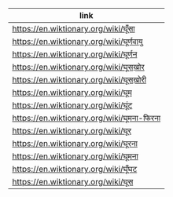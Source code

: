 |link|
|----|
|https://en.wiktionary.org/wiki/घूँसा|
|https://en.wiktionary.org/wiki/घूर्णवायु|
|https://en.wiktionary.org/wiki/घूर्णन|
|https://en.wiktionary.org/wiki/घूसख़ोर|
|https://en.wiktionary.org/wiki/घूसख़ोरी|
|https://en.wiktionary.org/wiki/घूम|
|https://en.wiktionary.org/wiki/घूंट|
|https://en.wiktionary.org/wiki/घूमना-फिरना|
|https://en.wiktionary.org/wiki/घूर|
|https://en.wiktionary.org/wiki/घूरना|
|https://en.wiktionary.org/wiki/घूमना|
|https://en.wiktionary.org/wiki/घूँघट|
|https://en.wiktionary.org/wiki/घूस|
